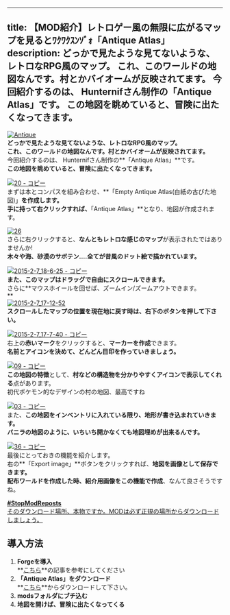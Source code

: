 
---
title: 【MOD紹介】レトロゲー風の無限に広がるマップを見るとﾜｸﾜｸｽﾝｿﾞｫ「Antique Atlas」
description: どっかで見たような見てないような、レトロなRPG風のマップ。
 これ、このワールドの地図なんです。村とかバイオームが反映されてます。
 今回紹介するのは、 Hunternifさん制作の「Antique Atlas」です。
 この地図を眺めていると、冒険に出たくなってきます。
---

[![Antique](https://cdn-ak.f.st-hatena.com/images/fotolife/s/sasigume/20210208/20210208150626.png)](#8/c/8c1cd96f.png "Antique")  
**どっかで見たような見てないような、レトロなRPG風のマップ。  
これ、このワールドの地図なんです。村とかバイオームが反映されてます。**  
今回紹介するのは、 Hunternifさん制作の**「Antique Atlas」**です。  
**この地図を眺めていると、冒険に出たくなってきます。**

[![20 - コピー](https://cdn-ak.f.st-hatena.com/images/fotolife/s/sasigume/20210208/20210208150156.png)](#8/7/874a094a.png "20 - コピー")  
まずは本とコンパスを組み合わせ、**「Empty Antique Atlas(白紙の古びた地図)」**を作成します。  
**手に持って右クリック**すれば、**「Antique Atlas」**となり、地図が作成されます。

[![26](https://cdn-ak.f.st-hatena.com/images/fotolife/s/sasigume/20210208/20210208151240.png)](#9/2/92f1c4be.png "26")  
さらに右クリックすると、**なんともレトロな感じのマップ**が表示されたではありませんか!  
**木々や海、砂漠のサボテン….全てが昔風のドット絵で描かれています。**

[![2015-2-7_18-6-25 - コピー](https://cdn-ak.f.st-hatena.com/images/fotolife/s/sasigume/20210208/20210208142842.jpg)](#6/a/6a5a2cc0.jpg "2015-2-7_18-6-25 - コピー")  
**また、このマップはドラッグで自由にスクロールできます。**  
さらに**マウスホイールを回せば、ズームイン/ズームアウトできます。  
**  
[![2015-2-7_17-12-52](https://cdn-ak.f.st-hatena.com/images/fotolife/s/sasigume/20210208/20210208124814.jpg)](#0/3/039bb334.jpg "2015-2-7_17-12-52")  
**スクロールしたマップの位置を現在地に戻す時は、右下のボタンを押して下さい。**

[![2015-2-7_17-7-40 - コピー](https://cdn-ak.f.st-hatena.com/images/fotolife/s/sasigume/20210208/20210208144518.jpg)](#7/8/78c08937.jpg "2015-2-7_17-7-40 - コピー")  
右上の**赤いマーク**をクリックすると、**マーカーを作成**できます。  
**名前とアイコンを決めて、どんどん目印を作っていきましょう。**

[![09 - コピー](https://cdn-ak.f.st-hatena.com/images/fotolife/s/sasigume/20210208/20210208175144.png)](#f/0/f033a9d0.png "09 - コピー")  
**この地図の特徴**として、**村などの構造物を分かりやすくアイコンで表示してくれる**点があります。  
初代ポケモン的なデザインの村の地図、最高ですね

[![03 - コピー](https://cdn-ak.f.st-hatena.com/images/fotolife/s/sasigume/20210208/20210208153417.png)](#a/7/a716baa1.png "03 - コピー")  
また、**この地図をインベントリに入れている限り、地形が書き込まれていきます。**  
**バニラの地図のように、いちいち開かなくても地図埋めが出来るんです。**

[![36 - コピー](https://cdn-ak.f.st-hatena.com/images/fotolife/s/sasigume/20210208/20210208131306.png)](#1/c/1c7011fb.png "36 - コピー")  
最後にとっておきの機能を紹介します。  
右の**「Export image」**ボタンをクリックすれば、**地図を画像として保存できます。**  
**配布ワールドを作成した時、紹介用画像をこの機能で作成**、なんて良さそうですね。

[**#StopModReposts**  
そのダウンロード場所、本物ですか。MODは必ず正規の場所からダウンロードしましょう。](https://www.napoan.com/stop-mod-reposts/)

## 導入方法 

1.  **Forgeを導入**  
    **[こちら](/new-way-to-install-mod/#forge-inst)**の記事を参考にしてください
2.  **「Antique Atlas」をダウンロード**  
    **[こちら](http://www.minecraftforum.net/forums/mapping-and-modding/minecraft-mods/1292324-antique-atlas "MOD「Antique Atlas」のダウンロード")**からダウンロードして下さい。
3.  **modsフォルダにブチ込む** 
4.  **地図を開けば、冒険に出たくなってくる**
